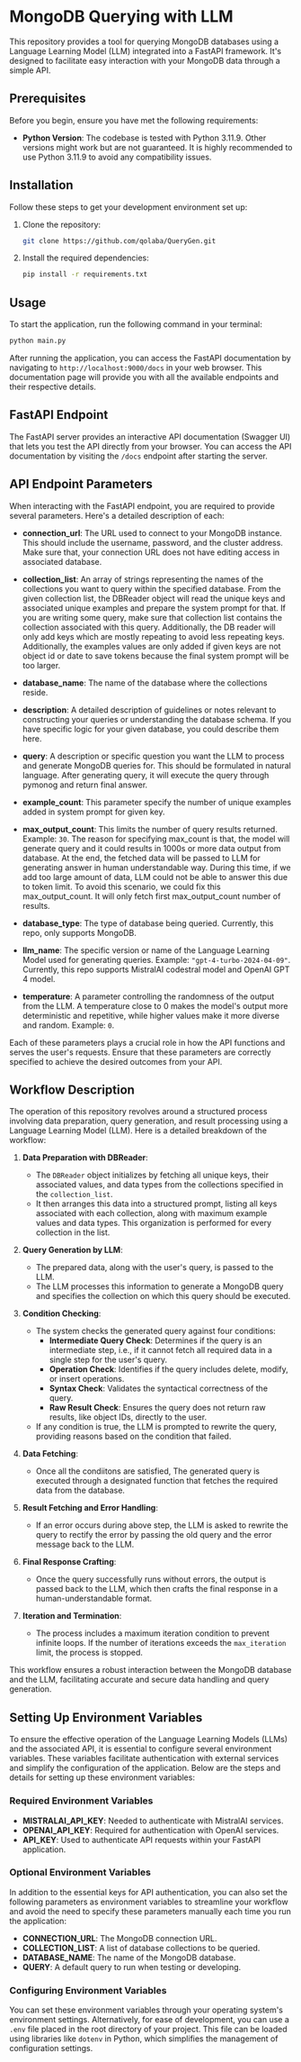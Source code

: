 # MongoDB Querying with LLM

This repository provides a tool for querying MongoDB databases using a Language Learning Model (LLM) integrated into a FastAPI framework. It's designed to facilitate easy interaction with your MongoDB data through a simple API.

## Prerequisites

Before you begin, ensure you have met the following requirements:

- **Python Version**: The codebase is tested with Python 3.11.9. Other versions might work but are not guaranteed. It is highly recommended to use Python 3.11.9 to avoid any compatibility issues.

## Installation

Follow these steps to get your development environment set up:

1. Clone the repository:
   ```bash
   git clone https://github.com/qolaba/QueryGen.git
   ```
2. Install the required dependencies:
   ```bash
   pip install -r requirements.txt
   ```

## Usage

To start the application, run the following command in your terminal:

```bash
python main.py
```

After running the application, you can access the FastAPI documentation by navigating to `http://localhost:9000/docs` in your web browser. This documentation page will provide you with all the available endpoints and their respective details.

## FastAPI Endpoint

The FastAPI server provides an interactive API documentation (Swagger UI) that lets you test the API directly from your browser. You can access the API documentation by visiting the `/docs` endpoint after starting the server.

## API Endpoint Parameters

When interacting with the FastAPI endpoint, you are required to provide several parameters. Here's a detailed description of each:

- **connection_url**: The URL used to connect to your MongoDB instance. This should include the username, password, and the cluster address. Make sure that, your connection URL does not have editing access in associated database. 

- **collection_list**: An array of strings representing the names of the collections you want to query within the specified database. From the given collection list, the DBReader object will read the unique keys and associated unique examples and prepare the system prompt for that. If you are writing some query, make sure that collection list contains the collection associated with this query. Additionally, the DB reader will only add keys which are mostly repeating to avoid less repeating keys. Additionally, the examples values are only added if given keys are not object id or date to save tokens because the final system prompt will be too larger.

- **database_name**: The name of the database where the collections reside. 

- **description**: A detailed description of guidelines or notes relevant to constructing your queries or understanding the database schema. If you have specific logic for your given database, you could describe them here.

- **query**: A description or specific question you want the LLM to process and generate MongoDB queries for. This should be formulated in natural language. After generating query, it will execute the query through pymonog and return final answer.

- **example_count**: This parameter specify the number of unique examples added in system prompt for given key.

- **max_output_count**: This limits the number of query results returned. Example: `30`. The reason for specifying max_count is that, the model will generate query and it could results in 1000s or more data output from database. At the end, the fetched data will be passed to LLM for generating answer in human understandable way. During this time, if we add too large amount of data, LLM could not be able to answer this due to token limit. To avoid this scenario, we could fix this max_output_count. It will only fetch first max_output_count number of results. 

- **database_type**: The type of database being queried. Currently, this repo, only supports MongoDB.

- **llm_name**: The specific version or name of the Language Learning Model used for generating queries. Example: `"gpt-4-turbo-2024-04-09"`. Currently, this repo supports MistralAI codestral model and OpenAI GPT 4 model. 

- **temperature**: A parameter controlling the randomness of the output from the LLM. A temperature close to 0 makes the model's output more deterministic and repetitive, while higher values make it more diverse and random. Example: `0`.

Each of these parameters plays a crucial role in how the API functions and serves the user's requests. Ensure that these parameters are correctly specified to achieve the desired outcomes from your API.

## Workflow Description

The operation of this repository revolves around a structured process involving data preparation, query generation, and result processing using a Language Learning Model (LLM). Here is a detailed breakdown of the workflow:

1. **Data Preparation with DBReader**:
   - The `DBReader` object initializes by fetching all unique keys, their associated values, and data types from the collections specified in the `collection_list`.
   - It then arranges this data into a structured prompt, listing all keys associated with each collection, along with maximum example values and data types. This organization is performed for every collection in the list.

2. **Query Generation by LLM**:
   - The prepared data, along with the user's query, is passed to the LLM.
   - The LLM processes this information to generate a MongoDB query and specifies the collection on which this query should be executed.

3. **Condition Checking**:
   - The system checks the generated query against four conditions:
     - **Intermediate Query Check**: Determines if the query is an intermediate step, i.e., if it cannot fetch all required data in a single step for the user's query.
     - **Operation Check**: Identifies if the query includes delete, modify, or insert operations.
     - **Syntax Check**: Validates the syntactical correctness of the query.
     - **Raw Result Check**: Ensures the query does not return raw results, like object IDs, directly to the user.
   - If any condition is true, the LLM is prompted to rewrite the query, providing reasons based on the condition that failed.

4. **Data Fetching**:
   - Once all the condiitons are satisfied, The generated query is executed through a designated function that fetches the required data from the database.


5. **Result Fetching and Error Handling**:
   - If an error occurs during above step, the LLM is asked to rewrite the query to rectify the error by passing the old query and the error message back to the LLM.

6. **Final Response Crafting**:
   - Once the query successfully runs without errors, the output is passed back to the LLM, which then crafts the final response in a human-understandable format.

7. **Iteration and Termination**:
   - The process includes a maximum iteration condition to prevent infinite loops. If the number of iterations exceeds the `max_iteration` limit, the process is stopped.

This workflow ensures a robust interaction between the MongoDB database and the LLM, facilitating accurate and secure data handling and query generation.


## Setting Up Environment Variables

To ensure the effective operation of the Language Learning Models (LLMs) and the associated API, it is essential to configure several environment variables. These variables facilitate authentication with external services and simplify the configuration of the application. Below are the steps and details for setting up these environment variables:

### Required Environment Variables

- **MISTRALAI_API_KEY**: Needed to authenticate with MistralAI services.
- **OPENAI_API_KEY**: Required for authentication with OpenAI services.
- **API_KEY**: Used to authenticate API requests within your FastAPI application.

### Optional Environment Variables

In addition to the essential keys for API authentication, you can also set the following parameters as environment variables to streamline your workflow and avoid the need to specify these parameters manually each time you run the application:

- **CONNECTION_URL**: The MongoDB connection URL.
- **COLLECTION_LIST**: A list of database collections to be queried.
- **DATABASE_NAME**: The name of the MongoDB database.
- **QUERY**: A default query to run when testing or developing.

### Configuring Environment Variables

You can set these environment variables through your operating system's environment settings. Alternatively, for ease of development, you can use a `.env` file placed in the root directory of your project. This file can be loaded using libraries like `dotenv` in Python, which simplifies the management of configuration settings.
